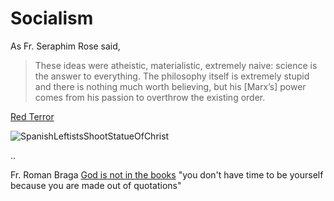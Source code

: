 # Socialism

As Fr. Seraphim Rose said,
> These ideas were atheistic, 
> materialistic, extremely naive: 
> science is the answer to everything. 
> The philosophy itself is 
> extremely stupid and there is 
> nothing much worth believing, 
> but his [Marx’s] power comes
> from his passion to overthrow
> the existing order.



[Red Terror](https://en.wikipedia.org/wiki/Red_Terror_%28Spain%29)

![SpanishLeftistsShootStatueOfChrist](/images/SpanishLeftistsShootStatueOfChrist.jpg)



..


Fr. Roman Braga [God is not in the books](https://www.youtube.com/watch?v=BtP-1x99Zw8)
"you don't have time to be yourself because you are made out of quotations"






























